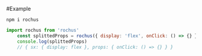 #Example

```
npm i rochus
```

```javascript
import rochus from 'rochus'
	const splittedProps = rochus({ display: 'flex', onClick: () => {} })
	console.log(splittedProps)
	// { sx: { display: flex }, props: { onClick: () => {} } }
```
